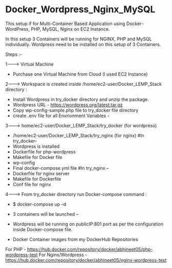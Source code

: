 # Docker_Wordpress_Nginx_MySQL
This setup if for Multi-Container Based Application using Docker - WordPress, PHP, MySQL, Nginx on EC2 Instance.

In this setup 3 Containers will be running for NGINX, PHP and MySQL individually. 
Wordpress need to be installed on this setup of 3 Containers. 

Steps :-

1---> Virtual Machine
- Purchase one Virtual Machine from Cloud (I used EC2 Instance)

2---> Workspace is created inside /home/ec2-user/Docker_LEMP_Stack directory : 	
- Install Wordpress in try_docker directory and unzip the package.
- Wordpress URL - https://wordpress.org/latest.tar.gz
- Copy wp-config-sample.php file to try_docker file directory
- create .env file for all Envrionment Variables -
      
3---> home/ec2-user/Docker_LEMP_Stack/try_docker   (for wordpress)
- /home/ec2-user/Docker_LEMP_Stack/try_nginx      (for nginx)
#In try_docker- 
- Wordpress is installed
- Dockerfile for php-wordpress
- Makefile for Docker file
- wp-config 
- Final docker-compose.yml file
#In try_nginx –
- Dockerfile for nginx server
- Makefile for Dockerfile
- Conf file for nginx

4---> From try_docker directory run Docker-compose command :
- $ docker-compose up –d
- 3 containers will be launched –
- Wordpress will be running on publicIP:801 port as per the configuration inside Docker-compose file.
     
- Docker Container images from my DockerHub Repositories
  
For PHP - https://hub.docker.com/repository/docker/abhineet05/php-wordpress-test
For Nginx/Wordpress - https://hub.docker.com/repository/docker/abhineet05/nginx-wordpress-test


